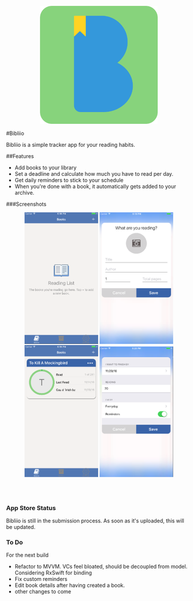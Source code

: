 <p align="center">
  <img width="320" src="assets/biblio.png"/>
</p>

#Bibliio

Bibliio is a simple tracker app for your reading habits. 

##Features

- Add books to your library
- Set a deadline and calculate how much you have to read per day. 
- Get daily reminders to stick to your schedule
- When you're done with a book, it automatically gets added to your archive.

###Screenshots
<p align="center">
    <img width="200" src="assets/screenshot-2.png"/>
    <img width="200" src="assets/screenshot-3.png"/>
    <img width="200" src="assets/screenshot-4.png"/>
    <img width="200" src="assets/screenshot-5.png"/>
</p>
<br/><br/>

### App Store Status

Bibliio is still in the submission process. As soon as it's uploaded, this will be updated.


### To Do

For the next build
- Refactor to MVVM. VCs feel bloated, should be decoupled from model. Considering RxSwift for binding
- Fix custom reminders
- Edit book details after having created a book.
- other changes to come

